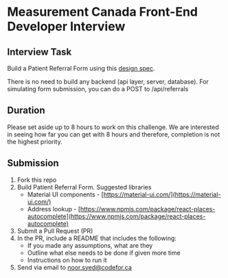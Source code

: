# Measurement Canada Front-End Developer Interview

## Interview Task

Build a Patient Referral Form using this [design spec](https://www.figma.com/file/mviScHVBuziEsW5hC5JaPr/Patient-Referral-Form-interview-Copy?node-id=0%3A1).

There is no need to build any backend (api layer, server, database). For simulating form submission, you can do a POST to /api/referrals


## Duration

Please set aside up to 8 hours to work on this challenge. We are interested in seeing how far you can get with 8 hours and therefore, completion is not the highest priority.

## Submission
1.  Fork this repo
2.  Build Patient Referral Form. Suggested libraries
    -  Material UI components - [https://material-ui.com/](https://material-ui.com/)
    -  Address lookup - [https://www.npmjs.com/package/react-places-autocomplete](https://www.npmjs.com/package/react-places-autocomplete)
4.  Submit a Pull Request (PR)
5.  In the PR, include a README that includes the following:
    - If you made any assumptions, what are they
    - Outline what else needs to be done if given more time
    - Instructions on how to run it
6. Send via email to noor.syed@codefor.ca 

